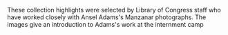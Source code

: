 

These collection highlights were selected by Library of Congress staff who have worked closely with Ansel Adams's Manzanar photographs. The images give an introduction to Adams's work at the internment camp


